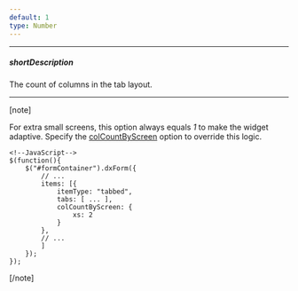 ```yaml
---
default: 1
type: Number
---
```

---
##### shortDescription
The count of columns in the tab layout.

---
[note]

For extra small screens, this option always equals *1* to make the widget adaptive. Specify the [colCountByScreen](/Documentation/ApiReference/UI_Widgets/dxForm/Item_Types/TabbedItem/colCountByScreen/) option to override this logic.

    <!--JavaScript-->
    $(function(){
        $("#formContainer").dxForm({
			// ...
			items: [{
				itemType: "tabbed",
				tabs: [ ... ],
				colCountByScreen: {
					xs: 2
				}
			},
			// ...
			]
        });
    });

[/note]